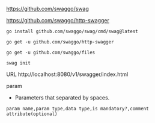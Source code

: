 https://github.com/swaggo/swag

https://github.com/swaggo/http-swagger


```shell
go install github.com/swaggo/swag/cmd/swag@latest

go get -u github.com/swaggo/http-swagger

go get -u github.com/swaggo/files

swag init
```

URL
http://localhost:8080/v1/swagger/index.html


param
- Parameters that separated by spaces.
```
param name,param type,data type,is mandatory?,comment attribute(optional)
```
